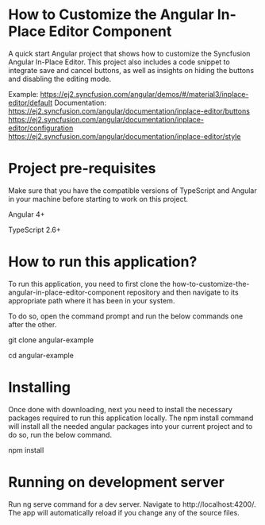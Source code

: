 # How to Customize the Angular In-Place Editor Component
A quick start Angular project that shows how to customize the Syncfusion Angular In-Place Editor. This project also includes a code snippet to integrate save and cancel buttons, as well as insights on hiding the buttons and disabling the editing mode.

Example: https://ej2.syncfusion.com/angular/demos/#/material3/inplace-editor/default
Documentation:  
https://ej2.syncfusion.com/angular/documentation/inplace-editor/buttons
https://ej2.syncfusion.com/angular/documentation/inplace-editor/configuration
https://ej2.syncfusion.com/angular/documentation/inplace-editor/style

# Project pre-requisites

Make sure that you have the compatible versions of TypeScript and Angular in your machine before starting to work on this project.

Angular 4+

TypeScript 2.6+

# How to run this application?

To run this application, you need to first clone the how-to-customize-the-angular-in-place-editor-component repository and then navigate to its appropriate path where it has been in your system.

To do so, open the command prompt and run the below commands one after the other.

git clone angular-example

cd angular-example

# Installing

Once done with downloading, next you need to install the necessary packages required to run this application locally. The npm install command will install all the needed angular packages into your current project and to do so, run the below command.

npm install

# Running on development server

Run ng serve command for a dev server. Navigate to http://localhost:4200/. The app will automatically reload if you change any of the source files.



